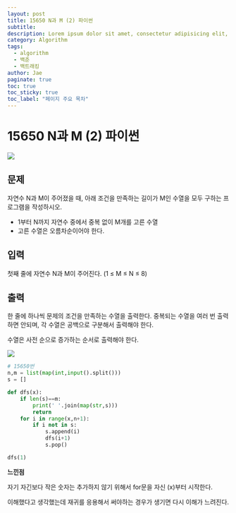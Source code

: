 ```yaml
---
layout: post
title: 15650 N과 M (2) 파이썬
subtitle:
description: Lorem ipsum dolor sit amet, consectetur adipisicing elit, sed do eiusmod tempor incididunt ut labore et dolore magna aliqua.
category: Algorithm
tags:
  - algorithm
  - 백준
  - 백트래킹
author: Jae
paginate: true
toc: true
toc_sticky: true
toc_label: "페이지 주요 목차"
---
```


# 15650 N과 M (2) 파이썬

![](https://images.velog.io/images/a87380/post/418808f3-af3e-49fc-b146-f17714cb16fa/image.png)

## 문제

자연수 N과 M이 주어졌을 때, 아래 조건을 만족하는 길이가 M인 수열을 모두 구하는 프로그램을 작성하시오.

- 1부터 N까지 자연수 중에서 중복 없이 M개를 고른 수열
- 고른 수열은 오름차순이어야 한다.

## 입력

첫째 줄에 자연수 N과 M이 주어진다. (1 ≤ M ≤ N ≤ 8)

## 출력

한 줄에 하나씩 문제의 조건을 만족하는 수열을 출력한다. 중복되는 수열을 여러 번 출력하면 안되며, 각 수열은 공백으로 구분해서 출력해야 한다.

수열은 사전 순으로 증가하는 순서로 출력해야 한다.

![](https://images.velog.io/images/a87380/post/8e4369ce-1f0d-43bd-a842-2f50b4fbc9e0/image.png)

```python
# 15650번
n,m = list(map(int,input().split()))
s = []

def dfs(x):
    if len(s)==m:
        print(' '.join(map(str,s)))
        return
    for i in range(x,n+1):
        if i not in s:
            s.append(i)
            dfs(i+1)
            s.pop()

dfs(1)
```

**느낀점**

자기 자긴보다 작은 숫자는 추가하지 않기 위해서 for문을 자신 (x)부터 시작한다.

이해했다고 생각했는데 재귀를 응용해서 써야하는 경우가 생기면 다시 이해가 느려진다.
